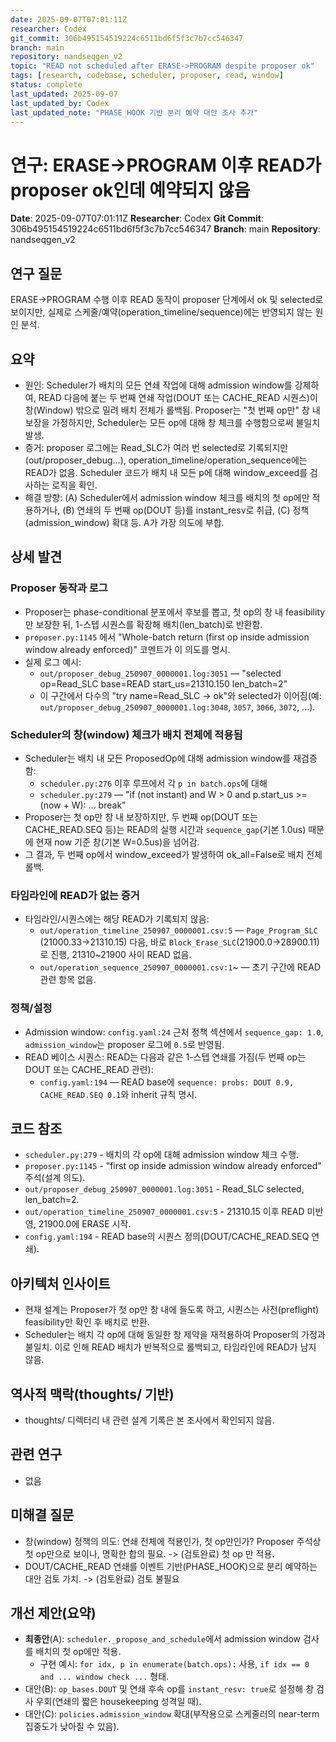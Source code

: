```yaml
---
date: 2025-09-07T07:01:11Z
researcher: Codex
git_commit: 306b495154519224c6511bd6f5f3c7b7cc546347
branch: main
repository: nandseqgen_v2
topic: "READ not scheduled after ERASE->PROGRAM despite proposer ok"
tags: [research, codebase, scheduler, proposer, read, window]
status: complete
last_updated: 2025-09-07
last_updated_by: Codex
last_updated_note: "PHASE_HOOK 기반 분리 예약 대안 조사 추가"
---
```


# 연구: ERASE->PROGRAM 이후 READ가 proposer ok인데 예약되지 않음

**Date**: 2025-09-07T07:01:11Z
**Researcher**: Codex
**Git Commit**: 306b495154519224c6511bd6f5f3c7b7cc546347
**Branch**: main
**Repository**: nandseqgen_v2

## 연구 질문
ERASE->PROGRAM 수행 이후 READ 동작이 proposer 단계에서 ok 및 selected로 보이지만, 실제로 스케줄/예약(operation_timeline/sequence)에는 반영되지 않는 원인 분석.

## 요약
- 원인: Scheduler가 배치의 모든 연쇄 작업에 대해 admission window를 강제하여, READ 다음에 붙는 두 번째 연쇄 작업(DOUT 또는 CACHE_READ 시퀀스)이 창(Window) 밖으로 밀려 배치 전체가 롤백됨. Proposer는 "첫 번째 op만" 창 내 보장을 가정하지만, Scheduler는 모든 op에 대해 창 체크를 수행함으로써 불일치 발생.
- 증거: proposer 로그에는 Read_SLC가 여러 번 selected로 기록되지만(out/proposer_debug...), operation_timeline/operation_sequence에는 READ가 없음. Scheduler 코드가 배치 내 모든 p에 대해 window_exceed를 검사하는 로직을 확인.
- 해결 방향: (A) Scheduler에서 admission window 체크를 배치의 첫 op에만 적용하거나, (B) 연쇄의 두 번째 op(DOUT 등)를 instant_resv로 취급, (C) 정책(admission_window) 확대 등. A가 가장 의도에 부합.

## 상세 발견

### Proposer 동작과 로그
- Proposer는 phase-conditional 분포에서 후보를 뽑고, 첫 op의 창 내 feasibility만 보장한 뒤, 1-스텝 시퀀스를 확장해 배치(len_batch)로 반환함.
- `proposer.py:1145` 에서 "Whole-batch return (first op inside admission window already enforced)" 코멘트가 이 의도를 명시.
- 실제 로그 예시:
  - `out/proposer_debug_250907_0000001.log:3051` — "selected op=Read_SLC base=READ start_us=21310.150 len_batch=2"
  - 이 구간에서 다수의 "try name=Read_SLC -> ok"와 selected가 이어짐(예: `out/proposer_debug_250907_0000001.log:3048`, `3057`, `3066`, `3072`, ...).

### Scheduler의 창(window) 체크가 배치 전체에 적용됨
- Scheduler는 배치 내 모든 ProposedOp에 대해 admission window를 재검증함:
  - `scheduler.py:276` 이후 루프에서 각 `p in batch.ops`에 대해
  - `scheduler.py:279` — "if (not instant) and W > 0 and p.start_us >= (now + W): ... break"
- Proposer는 첫 op만 창 내 보장하지만, 두 번째 op(DOUT 또는 CACHE_READ.SEQ 등)는 READ의 실행 시간과 `sequence_gap`(기본 1.0us) 때문에 현재 now 기준 창(기본 W=0.5us)을 넘어감.
- 그 결과, 두 번째 op에서 window_exceed가 발생하여 ok_all=False로 배치 전체 롤백.

### 타임라인에 READ가 없는 증거
- 타임라인/시퀀스에는 해당 READ가 기록되지 않음:
  - `out/operation_timeline_250907_0000001.csv:5` — `Page_Program_SLC` (21000.33→21310.15) 다음, 바로 `Block_Erase_SLC`(21900.0→28900.11)로 진행, 21310~21900 사이 READ 없음.
  - `out/operation_sequence_250907_0000001.csv:1`~ — 초기 구간에 READ 관련 항목 없음.

### 정책/설정
- Admission window: `config.yaml:24` 근처 정책 섹션에서 `sequence_gap: 1.0`, `admission_window`는 proposer 로그에 `0.5`로 반영됨.
- READ 베이스 시퀀스: READ는 다음과 같은 1-스텝 연쇄를 가짐(두 번째 op는 DOUT 또는 CACHE_READ 관련):
  - `config.yaml:194` — READ base에 `sequence: probs: DOUT 0.9, CACHE_READ.SEQ 0.1`와 inherit 규칙 명시.

## 코드 참조
- `scheduler.py:279` - 배치의 각 op에 대해 admission window 체크 수행.
- `proposer.py:1145` - "first op inside admission window already enforced" 주석(설계 의도).
- `out/proposer_debug_250907_0000001.log:3051` - Read_SLC selected, len_batch=2.
- `out/operation_timeline_250907_0000001.csv:5` - 21310.15 이후 READ 미반영, 21900.0에 ERASE 시작.
- `config.yaml:194` - READ base의 시퀀스 정의(DOUT/CACHE_READ.SEQ 연쇄).

## 아키텍처 인사이트
- 현재 설계는 Proposer가 첫 op만 창 내에 들도록 하고, 시퀀스는 사전(preflight) feasibility만 확인 후 배치로 반환.
- Scheduler는 배치 각 op에 대해 동일한 창 제약을 재적용하여 Proposer의 가정과 불일치. 이로 인해 READ 배치가 반복적으로 롤백되고, 타임라인에 READ가 남지 않음.

## 역사적 맥락(thoughts/ 기반)
- thoughts/ 디렉터리 내 관련 설계 기록은 본 조사에서 확인되지 않음.

## 관련 연구
- 없음

## 미해결 질문
- 창(window) 정책의 의도: 연쇄 전체에 적용인가, 첫 op만인가? Proposer 주석상 첫 op만으로 보이나, 명확한 합의 필요. -> (검토완료) 첫 op 만 적용.
- DOUT/CACHE_READ 연쇄를 이벤트 기반(PHASE_HOOK)으로 분리 예약하는 대안 검토 가치. -> (검토완료) 검토 불필요

## 개선 제안(요약)
- **최종안**(A): `scheduler._propose_and_schedule`에서 admission window 검사를 배치의 첫 op에만 적용.
  - 구현 예시: `for idx, p in enumerate(batch.ops):` 사용, `if idx == 0 and ... window check ...` 형태.
- 대안(B): `op_bases.DOUT` 및 연쇄 후속 op를 `instant_resv: true`로 설정해 창 검사 우회(연쇄의 짧은 housekeeping 성격일 때).
- 대안(C): `policies.admission_window` 확대(부작용으로 스케줄러의 near-term 집중도가 낮아질 수 있음).

